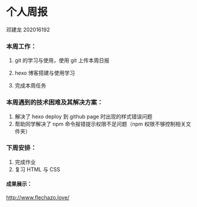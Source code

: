 # 个人周报

邓建龙 202016192

### 本周工作：

1. git 的学习与使用，使用 git 上传本周日报

2. hexo 博客搭建与使用学习
3. 完成本周任务

### 本周遇到的技术困难及其解决方案：

1. 解决了 hexo deploy 到 github page 时出现的样式错误问题
2. 帮助同学解决了 npm 命令报错提示权限不足问题（npm 权限不够控制相关文件夹）

### 下周安排：

1. 完成作业
2. 复习 HTML 与 CSS

#### 成果展示：

http://www.flechazo.love/